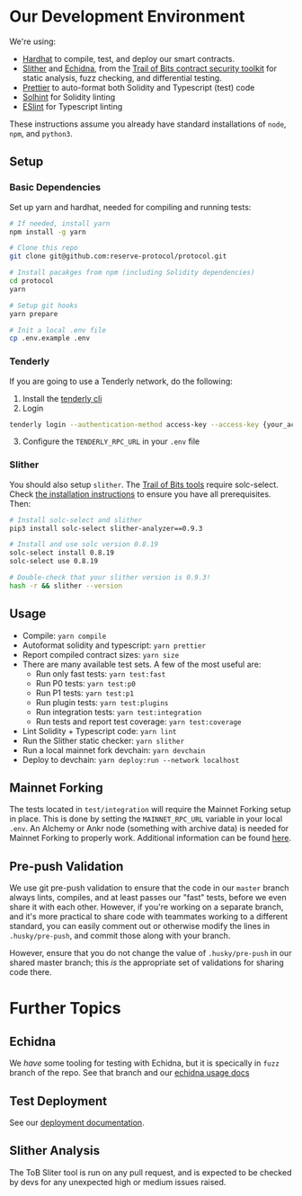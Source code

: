 # Our Development Environment

We're using:

- [Hardhat](hardhat.org) to compile, test, and deploy our smart contracts.
- [Slither][] and [Echidna][], from the [Trail of Bits contract security toolkit][tob-suite] for static analysis, fuzz checking, and differential testing.
- [Prettier][] to auto-format both Solidity and Typescript (test) code
- [Solhint][] for Solidity linting
- [ESlint][] for Typescript linting

[echidna]: https://github.com/crytic/echidna
[slither]: https://github.com/crytic/slither
[tob-suite]: https://blog.trailofbits.com/2018/03/23/use-our-suite-of-ethereum-security-tools/
[prettier]: https://prettier.io/
[solhint]: https://protofire.github.io/solhint/
[eslint]: https://eslint.org/

These instructions assume you already have standard installations of `node`, `npm`, and `python3`.

## Setup

### Basic Dependencies

Set up yarn and hardhat, needed for compiling and running tests:

```bash
# If needed, install yarn
npm install -g yarn

# Clone this repo
git clone git@github.com:reserve-protocol/protocol.git

# Install pacakges from npm (including Solidity dependencies)
cd protocol
yarn

# Setup git hooks
yarn prepare

# Init a local .env file
cp .env.example .env
```

### Tenderly

If you are going to use a Tenderly network, do the following:

1. Install the [tenderly cli](https://github.com/Tenderly/tenderly-cli)
2. Login

```bash
tenderly login --authentication-method access-key --access-key {your_access_key} --force
```

3. Configure the `TENDERLY_RPC_URL` in your `.env` file

### Slither

You should also setup `slither`. The [Trail of Bits tools][tob-suite] require solc-select. Check [the installation instructions](https://github.com/crytic/solc-select) to ensure you have all prerequisites. Then:

```bash
# Install solc-select and slither
pip3 install solc-select slither-analyzer==0.9.3

# Install and use solc version 0.8.19
solc-select install 0.8.19
solc-select use 0.8.19

# Double-check that your slither version is 0.9.3!
hash -r && slither --version
```

## Usage

- Compile: `yarn compile`
- Autoformat solidity and typescript: `yarn prettier`
- Report compiled contract sizes: `yarn size`
- There are many available test sets. A few of the most useful are:
  - Run only fast tests: `yarn test:fast`
  - Run P0 tests: `yarn test:p0`
  - Run P1 tests: `yarn test:p1`
  - Run plugin tests: `yarn test:plugins`
  - Run integration tests: `yarn test:integration`
  - Run tests and report test coverage: `yarn test:coverage`
- Lint Solidity + Typescript code: `yarn lint`
- Run the Slither static checker: `yarn slither`
- Run a local mainnet fork devchain: `yarn devchain`
- Deploy to devchain: `yarn deploy:run --network localhost`

## Mainnet Forking

The tests located in `test/integration` will require the Mainnet Forking setup in place. This is done by setting the `MAINNET_RPC_URL` variable in your local `.env`. An Alchemy or Ankr node (something with archive data) is needed for Mainnet Forking to properly work. Additional information can be found [here](https://hardhat.org/hardhat-network/guides/mainnet-forking.html).

## Pre-push Validation

We use git pre-push validation to ensure that the code in our `master` branch always lints, compiles, and at least passes our "fast" tests, before we even share it with each other. However, if you're working on a separate branch, and it's more practical to share code with teammates working to a different standard, you can easily comment out or otherwise modify the lines in `.husky/pre-push`, and commit those along with your branch.

However, ensure that you do not change the value of `.husky/pre-push` in our shared master branch; this _is_ the appropriate set of validations for sharing code there.

# Further Topics

## Echidna

We _have_ some tooling for testing with Echidna, but it is specically in `fuzz` branch of the repo. See that branch and our [echidna usage docs](using-echidna.md)

## Test Deployment

See our [deployment documentation](deployment.md).

## Slither Analysis

The ToB Sliter tool is run on any pull request, and is expected to be checked by devs for any unexpected high or medium issues raised.

